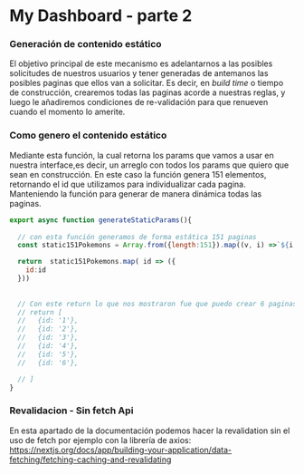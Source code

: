 # My Dashboard - parte 2


### Generación de contenido estático    

El objetivo principal de este mecanismo es adelantarnos a las posibles solicitudes de nuestros usuarios y tener generadas de antemanos las posibles paginas que ellos van a solicitar. 
Es decir, en *build time* o tiempo de construcción, crearemos todas las paginas acorde a nuestras reglas, y luego le añadiremos condiciones de re-validación para que renueven cuando el momento lo amerite.

### Como genero el contenido estático        

Mediante esta función, la cual retorna los params que vamos a usar en nuestra interface,es decir, un arreglo con todos los params que quiero que sean en construcción.
En este caso la función genera 151 elementos, retornando el id que utilizamos para individualizar cada pagina.
Manteniendo la función para generar de manera dinámica todas las paginas.

```js
export async function generateStaticParams(){
  
  // con esta función generamos de forma estática 151 paginas 
  const static151Pokemons = Array.from({length:151}).map((v, i) =>`${i + 1}` )

  return  static151Pokemons.map( id => ({
    id:id
  }))
  
  
  // Con este return lo que nos mostraron fue que puedo crear 6 paginas estáticas, incluso antes de que el usuario haga la petición, es decir, que también tengo la forma de crearla de manera dinámica a mi disposición. 
  // return [
  //   {id: '1'},
  //   {id: '2'},
  //   {id: '3'},
  //   {id: '4'},
  //   {id: '5'},
  //   {id: '6'},

  // ]
}
```

### Revalidacion - Sin fetch Api 

En esta apartado de la documentación podemos hacer la revalidation  sin el uso de fetch por ejemplo con la librería de axios:
https://nextjs.org/docs/app/building-your-application/data-fetching/fetching-caching-and-revalidating
